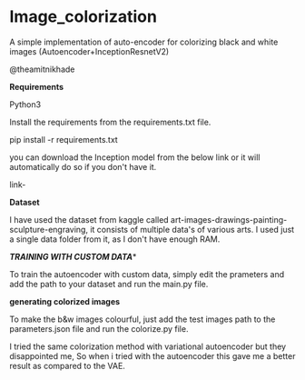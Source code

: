 # Image_colorization
A simple implementation of auto-encoder for colorizing black and white images
(Autoencoder+InceptionResnetV2)

@theamitnikhade

****Requirements****

Python3

Install the requirements from the requirements.txt file.

pip install -r requirements.txt

you can download the Inception model from the below link or it will automatically do so if you don't have it.

link- 

****Dataset****

I have used the dataset from kaggle called art-images-drawings-painting-sculpture-engraving, it consists of multiple data's of various arts. I used just a single data folder from it, as I don't have enough RAM.

***TRAINING WITH CUSTOM DATA****

To train the autoencoder with custom data, simply edit the prameters and add the path to your dataset and run the main.py file.

****generating colorized images****

To make the b&w images colourful, just add the test images path to the parameters.json file and run the colorize.py file.

I tried the same colorization method with variational autoencoder but they disappointed me, So when i tried with the autoencoder this gave me a better result as compared to the VAE. 

